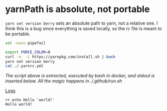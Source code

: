 # yarnPath is absolute, not portable

`yarn set version berry` sets an absolute path to yarn, not a relative one.  I think this is a bug since everything is saved locally, so the rc file is meant to be portable.

```bash
set -euxo pipefail

export FORCE_COLOR=0
curl -o- -L https://yarnpkg.com/install.sh | bash
yarn set version berry
cat ./.yarnrc.yml
```

*The script above is extracted, executed by bash in docker, and stdout is inserted below.  All the magic happens in ./.github/run.sh*

[Logs](https://github.com/cspotcode/repros/runs/76710127)

```output
++ echo Hello 'world!'
Hello world!
```
